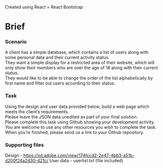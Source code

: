 Created using React + React Bootstrap

# Brief

### Scenario
A client has a simple database, which contains a list of users along with some personal data and their current activity status.<br>
They want a simple display for a restricted area of their website, which will only show their members who are over the age of 18 along with their current status.<br>
They would like to be able to change the order of the list alphabetically by first name and filter out users according to their status.<br>

### Task
Using the design and user data provided below, build a web page which meets the client’s requirements.<br>
Please leave the JSON data unedited as part of your final solution.<br>
Please complete this task using Github showing your development activity.<br>
You are welcome to use any other resources you wish to complete the task.<br>
When you’re finished, please send us a link to your Github repository.<br>

### Supporting files
Design - https://xd.adobe.com/view/174fccd2-2e47-4bb3-a51b-d200f24a2d30-421c/
User data - userlist.txt (file included) 


